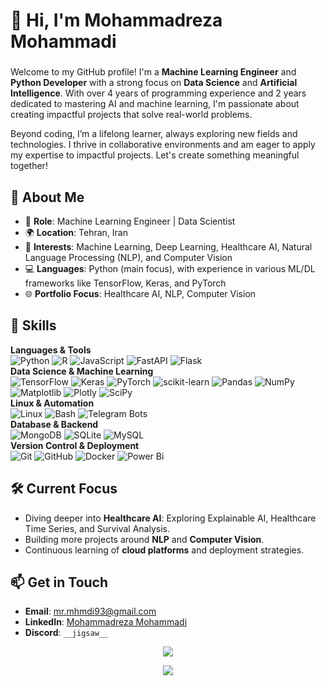 # 👋 Hi, I'm Mohammadreza Mohammadi
### <div>
Welcome to my GitHub profile! I'm a **Machine Learning Engineer** and **Python Developer** with a strong focus on **Data Science** and **Artificial Intelligence**. With over 4 years of programming experience and 2 years dedicated to mastering AI and machine learning, I'm passionate about creating impactful projects that solve real-world problems.

Beyond coding, I’m a lifelong learner, always exploring new fields and technologies. I thrive in collaborative environments and am eager to apply my expertise to impactful projects. Let's create something meaningful together!
</div>

## 🌟 About Me

- 💼 **Role**: Machine Learning Engineer | Data Scientist
- 🌍 **Location**: Tehran, Iran
- 🧠 **Interests**: Machine Learning, Deep Learning, Healthcare AI, Natural Language Processing (NLP), and Computer Vision
- 💻 **Languages**: Python (main focus), with experience in various ML/DL frameworks like TensorFlow, Keras, and PyTorch
- 🌐 **Portfolio Focus**: Healthcare AI, NLP, Computer Vision

## 🔧 Skills
**Languages & Tools**  
![Python](https://img.shields.io/badge/python-3670A0?style=plastic&logo=python&logoColor=ffdd54) ![R](https://img.shields.io/badge/R-276DC3?style=plastic&logo=r&logoColor=white) ![JavaScript](https://img.shields.io/badge/javascript-%23323330.svg?style=plastic&logo=javascript&logoColor=%23F7DF1E) ![FastAPI](https://img.shields.io/badge/FastAPI-005571?style=plastic&logo=fastapi) ![Flask](https://img.shields.io/badge/flask-%23000.svg?style=plastic&logo=flask&logoColor=white)  
**Data Science & Machine Learning**  
![TensorFlow](https://img.shields.io/badge/TensorFlow-%23FF6F00.svg?style=plastic&logo=TensorFlow&logoColor=white) ![Keras](https://img.shields.io/badge/Keras-%23D00000.svg?style=plastic&logo=Keras&logoColor=white) ![PyTorch](https://img.shields.io/badge/PyTorch-%23EE4C2C.svg?style=plastic&logo=PyTorch&logoColor=white) ![scikit-learn](https://img.shields.io/badge/scikit--learn-%23F7931E.svg?style=plastic&logo=scikit-learn&logoColor=white) ![Pandas](https://img.shields.io/badge/pandas-%23150458.svg?style=plastic&logo=pandas&logoColor=white) ![NumPy](https://img.shields.io/badge/numpy-%23013243.svg?style=plastic&logo=numpy&logoColor=white) ![Matplotlib](https://img.shields.io/badge/Matplotlib-%23ffffff.svg?style=plastic&logo=Matplotlib&logoColor=black) ![Plotly](https://img.shields.io/badge/Plotly-%233F4F75.svg?style=plastic&logo=plotly&logoColor=white) ![SciPy](https://img.shields.io/badge/SciPy-%230C55A5.svg?style=plastic&logo=scipy&logoColor=white)  
**Linux & Automation**  
![Linux](https://img.shields.io/badge/Linux-FCC624?style=plastic&logo=linux&logoColor=black) ![Bash](https://img.shields.io/badge/bash-%23121011.svg?style=plastic&logo=gnu-bash&logoColor=white) ![Telegram Bots](https://img.shields.io/badge/Telegram_Bots-0088CC?style=plastic&logo=telegram&logoColor=white)  
**Database & Backend**  
![MongoDB](https://img.shields.io/badge/MongoDB-%234ea94b.svg?style=plastic&logo=mongodb&logoColor=white) ![SQLite](https://img.shields.io/badge/sqlite-%2307405e.svg?style=plastic&logo=sqlite&logoColor=white) ![MySQL](https://img.shields.io/badge/mysql-4479A1.svg?style=plastic&logo=mysql&logoColor=white)  
**Version Control & Deployment**  
![Git](https://img.shields.io/badge/git-%23F05033.svg?style=plastic&logo=git&logoColor=white) ![GitHub](https://img.shields.io/badge/github-%23121011.svg?style=plastic&logo=github&logoColor=white) ![Docker](https://img.shields.io/badge/docker-%230db7ed.svg?style=plastic&logo=docker&logoColor=white) ![Power Bi](https://img.shields.io/badge/power_bi-F2C811?style=plastic&logo=powerbi&logoColor=black)


## 🛠️ Current Focus

- Diving deeper into **Healthcare AI**: Exploring Explainable AI, Healthcare Time Series, and Survival Analysis.
- Building more projects around **NLP** and **Computer Vision**.
- Continuous learning of **cloud platforms** and deployment strategies.

## 📫 Get in Touch

- **Email**: mr.mhmdi93@gmail.com
- **LinkedIn**: [Mohammadreza Mohammadi](https://www.linkedin.com/in/mohammadreza-mohammadi94)
- **Discord**: `__jigsaw__`

<div align="center">
  
  ![](https://github-readme-streak-stats.herokuapp.com/?user=mohammadreza-mohammadi94&theme=dark&hide_border=true)  
    
  ![](https://github-readme-stats.vercel.app/api/top-langs/?username=mohammadreza-mohammadi94&theme=dark&hide_border=true&include_all_commits=false&count_private=false&layout=compact)

</div>
